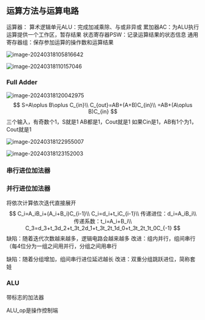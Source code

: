 ## 运算方法与运算电路

运算器：
算术逻辑单元ALU：完成加减乘除、与或非异或
累加器AC：为ALU执行运算提供一个工作区，暂存结果
状态寄存器PSW：记录运算结果的状态信息
通用寄存器组：保存参加运算的操作数和运算结果



![image-20240318105816642](./images/image-20240318105816642.png)



![image-20240318110157046](./images/image-20240318110157046.png)

### Full Adder

![image-20240318120042975](./images/image-20240318120042975.png)
$$
S=A\oplus B\oplus C_{in}\\
C_{out}=AB+(A+B)C_{in}\\
=AB+(A\oplus B)C_{in}
$$
三个输入，有奇数个1，S就是1
AB都是1，Cout就是1
如果Cin是1，AB有1个为1，Cout就是1

![image-20240318122955007](./images/image-20240318122955007.png)

![image-20240318123152003](./images/image-20240318123152003.png)

### 串行进位加法器

### 并行进位加法器

将依次计算依次迭代直接展开
$$
C_i=A_iB_i+(A_i+B_i)C_{i-1}\\
C_i=d_i+t_iC_{i-1}\\
传递进位：d_i=A_iB_i\\
传递系数：t_i=A_i+B_i\\
C_3=d_3+t_3d_2+t_3t_2d_1+t_3t_2t_1d_0+t_3t_2t_1t_0C_{-1}
$$
缺陷：随着迭代次数越来越多，逻辑电路会越来越多
改进：组内并行，组间串行（每4位分为一组之间用并行，分组之间用串行

缺陷：随着分组增加，组间串行进位延迟越长
改进：双重分组跳跃进位，简称套娃

### ALU

带标志的加法器

 ALU_op是操作控制端
